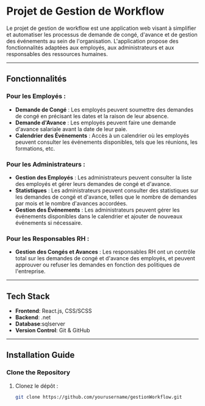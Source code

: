 # Projet de Gestion de Workflow

Le projet de gestion de workflow est une application web visant à simplifier et automatiser les processus de demande de congé, d'avance et de gestion des événements au sein de l'organisation. L'application propose des fonctionnalités adaptées aux employés, aux administrateurs et aux responsables des ressources humaines.

---

## **Fonctionnalités**

### **Pour les Employés :**

- **Demande de Congé** : Les employés peuvent soumettre des demandes de congé en précisant les dates et la raison de leur absence.
- **Demande d'Avance** : Les employés peuvent faire une demande d'avance salariale avant la date de leur paie.
- **Calendrier des Événements** : Accès à un calendrier où les employés peuvent consulter les événements disponibles, tels que les réunions, les formations, etc.

### **Pour les Administrateurs :**

- **Gestion des Employés** : Les administrateurs peuvent consulter la liste des employés et gérer leurs demandes de congé et d'avance.
- **Statistiques** : Les administrateurs peuvent consulter des statistiques sur les demandes de congé et d'avance, telles que le nombre de demandes par mois et le nombre d'avances accordées.
- **Gestion des Événements** : Les administrateurs peuvent gérer les événements disponibles dans le calendrier et ajouter de nouveaux événements si nécessaire.

### **Pour les Responsables RH :**

- **Gestion des Congés et Avances** : Les responsables RH ont un contrôle total sur les demandes de congé et d'avance des employés, et peuvent approuver ou refuser les demandes en fonction des politiques de l'entreprise.

---

## **Tech Stack**

- **Frontend**: React.js, CSS/SCSS
- **Backend**: .net
- **Database**:sqlserver
- **Version Control**: Git & GitHub

---

## **Installation Guide**

### **Clone the Repository**

1. Clonez le dépôt :
   ```bash
   git clone https://github.com/yourusername/gestionWorkflow.git
